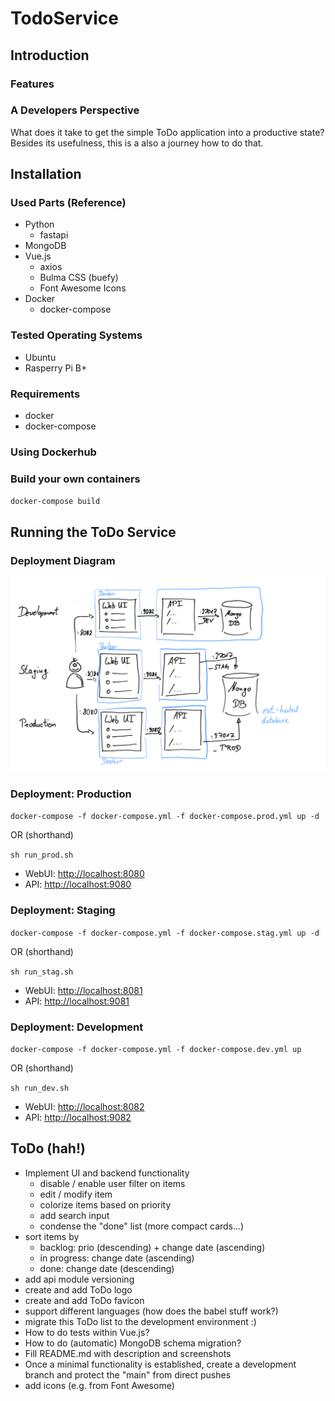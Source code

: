 # TodoService

## Introduction

### Features

### A Developers Perspective

What does it take to get the simple ToDo application into a productive state?
Besides its usefulness, this is a also a journey how to do that.

## Installation

### Used Parts (Reference)

* Python
  * fastapi
* MongoDB
* Vue.js
  * axios
  * Bulma CSS (buefy)
  * Font Awesome Icons
* Docker
  * docker-compose

### Tested Operating Systems

* Ubuntu
* Rasperry Pi B+

### Requirements

* docker
* docker-compose

### Using Dockerhub

### Build your own containers

`docker-compose build`

## Running the ToDo Service

### Deployment Diagram

![Deployment Diagram](./images/deployment_diagram.png)

### Deployment: Production

`docker-compose -f docker-compose.yml -f docker-compose.prod.yml up -d`

OR (shorthand)

`sh run_prod.sh`

* WebUI: [http://localhost:8080](http://localhost:8080)
* API: [http://localhost:9080](http://localhost:9080/docs)

### Deployment: Staging

`docker-compose -f docker-compose.yml -f docker-compose.stag.yml up -d`

OR (shorthand)

`sh run_stag.sh`

* WebUI: [http://localhost:8081](http://localhost:8081)
* API: [http://localhost:9081](http://localhost:9081/docs)

### Deployment: Development

`docker-compose -f docker-compose.yml -f docker-compose.dev.yml up`

OR (shorthand)

`sh run_dev.sh`

* WebUI: [http://localhost:8082](http://localhost:8082)
* API: [http://localhost:9082](http://localhost:9082/docs)

## ToDo (hah!)

* Implement UI and backend functionality
  * disable / enable user filter on items
  * edit / modify item
  * colorize items based on priority
  * add search input
  * condense the "done" list (more compact cards...)
* sort items by
  * backlog: prio (descending) + change date (ascending)
  * in progress: change date (ascending)
  * done: change date (descending)
* add api module versioning
* create and add ToDo logo
* create and add ToDo favicon
* support different languages (how does the babel stuff work?)
* migrate this ToDo list to the development environment :)
* How to do tests within Vue.js?
* How to do (automatic) MongoDB schema migration?
* Fill README.md with description and screenshots
* Once a minimal functionality is established, create a development branch and
  protect the "main" from direct pushes
* add icons (e.g. from Font Awesome)
